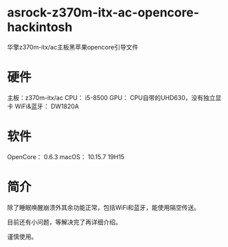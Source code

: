 # asrock-z370m-itx-ac-opencore-hackintosh
华擎z370m-itx/ac主板黑苹果opencore引导文件

# 硬件
主板：z370m-itx/ac
CPU： i5-8500
GPU： CPU自带的UHD630，没有独立显卡
WiFi&蓝牙： DW1820A

# 软件
OpenCore： 0.6.3
macOS： 10.15.7 19H15

# 简介
除了睡眠唤醒崩溃外其余功能正常，包括WiFi和蓝牙，能使用隔空传送。

目前还有小问题，等解决完了再详细介绍。

谨慎使用。